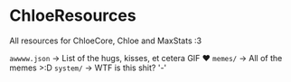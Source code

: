 # ChloeResources

All resources for ChloeCore, Chloe and MaxStats :3

`awwww.json` -> List of the hugs, kisses, et cetera GIF ❤
`memes/` -> All of the memes >:D
`system/` -> WTF is this shit? '-'
